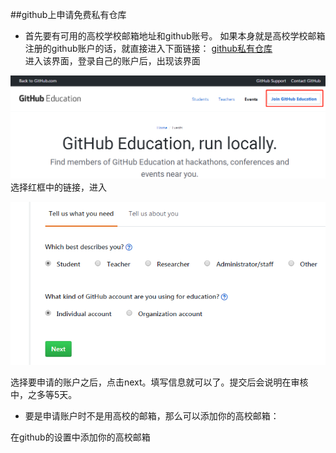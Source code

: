 ##github上申请免费私有仓库
-  首先要有可用的高校学校邮箱地址和github账号。
如果本身就是高校学校邮箱注册的github账户的话，就直接进入下面链接：
[github私有仓库](https://education.github.com/discount_requests/new)
<br>进入该界面，登录自己的账户后，出现该界面

![](./images/github01.jpg)选择红框中的链接，进入

![](./images/github02.jpg)

选择要申请的账户之后，点击next。填写信息就可以了。提交后会说明在审核中，之多等5天。

- 要是申请账户时不是用高校的邮箱，那么可以添加你的高校邮箱：

在github的设置中添加你的高校邮箱
[](https://github.com/settings/emails)
